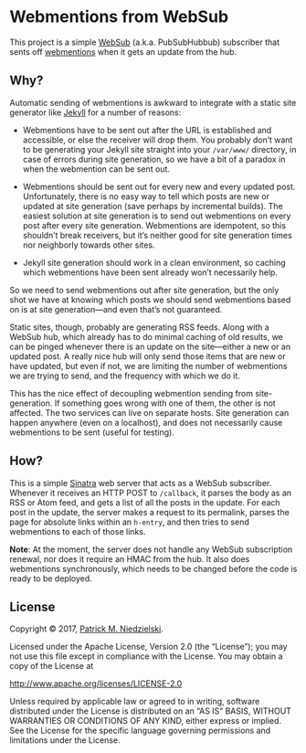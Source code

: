 Webmentions from WebSub
===============================================================================

This project is a simple [WebSub][websub] (a.k.a. PubSubHubbub)
subscriber that sents off [webmentions][webmention] when it gets an
update from the hub.


Why?
-------------------------------------------------------------------------------

Automatic sending of webmentions is awkward to integrate with a static
site generator like [Jekyll][jekyll] for a number of reasons:

  - Webmentions have to be sent out after the URL is established and
    accessible, or else the receiver will drop them.  You probably
    don’t want to be generating your Jekyll site straight into your
    `/var/www/` directory, in case of errors during site generation,
    so we have a bit of a paradox in when the webmention can be sent
    out.

  - Webmentions should be sent out for every new and every updated
    post.  Unfortunately, there is no easy way to tell which posts are
    new or updated at site generation (save perhaps by incremental
    builds).  The easiest solution at site generation is to send out
    webmentions on every post after every site generation.
    Webmentions are idempotent, so this shouldn’t break receivers, but
    it’s neither good for site generation times nor neighborly towards
    other sites.

  - Jekyll site generation should work in a clean environment, so
    caching which webmentions have been sent already won’t necessarily
    help.

So we need to send webmentions out after site generation, but the only
shot we have at knowing which posts we should send webmentions based
on is at site generation—and even that’s not guaranteed.

Static sites, though, probably are generating RSS feeds.  Along with a
WebSub hub, which already has to do minimal caching of old results, we
can be pinged whenever there is an update on the site—either a new or
an updated post.  A really nice hub will only send those items that
are new or have updated, but even if not, we are limiting the number
of webmentions we are trying to send, and the frequency with which we
do it.

This has the nice effect of decoupling webmention sending from
site-generation.  If something goes wrong with one of them, the other
is not affected.  The two services can live on separate hosts.  Site
generation can happen anywhere (even on a localhost), and does not
necessarily cause webmentions to be sent (useful for testing).


How?
-------------------------------------------------------------------------------

This is a simple [Sinatra][sinatra] web server that acts as a WebSub
subscriber.  Whenever it receives an HTTP POST to `/callback`, it
parses the body as an RSS or Atom feed, and gets a list of all the
posts in the update.  For each post in the update, the server makes a
request to its permalink, parses the page for absolute links within an
`h-entry`, and then tries to send webmentions to each of those links.

**Note**: At the moment, the server does not handle any WebSub
subscription renewal, nor does it require an HMAC from the hub.  It
also does webmentions synchronously, which needs to be changed before
the code is ready to be deployed.


License
-------------------------------------------------------------------------------

Copyright © 2017, [Patrick M. Niedzielski][pniedzielski].

Licensed under the Apache License, Version 2.0 (the “License”); you
may not use this file except in compliance with the License.  You may
obtain a copy of the License at

<http://www.apache.org/licenses/LICENSE-2.0>

Unless required by applicable law or agreed to in writing, software
distributed under the License is distributed on an “AS IS” BASIS,
WITHOUT WARRANTIES OR CONDITIONS OF ANY KIND, either express or
implied.  See the License for the specific language governing
permissions and limitations under the License.


[jekyll]:       https://jekyllrb.com/
[pniedzielski]: https://pniedzielski.net/
[sinatra]:      https://sinatrarb.com/
[webmention]:   https://webmention.net/
[websub]:       https://www.w3.org/TR/websub/
